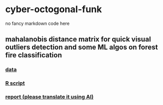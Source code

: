 # cyber-octogonal-funk
no fancy markdown code here



## mahalanobis distance matrix for quick visual outliers detection and some ML algos on forest fire classification
### [data](https://github.com/sql19w/cyber-octogonal-funk/blob/main/forest_fires_data.csv)
### [R script](https://github.com/sql19w/cyber-octogonal-funk/blob/main/forest_fires.R)
### [report (please translate it using AI)](https://github.com/sql19w/cyber-octogonal-funk/blob/main/forest_fires_report.pdf)
